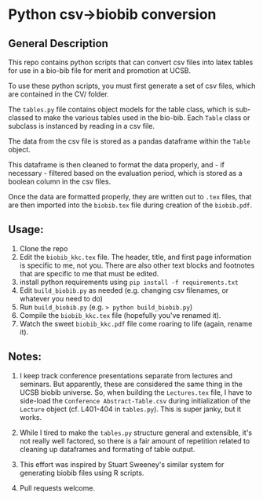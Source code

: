 # Python csv->biobib conversion

## General Description

This repo contains python scripts that can convert csv files into latex tables for use in a bio-bib file for merit and promotion at UCSB.

To use these python scripts, you must first generate a set of csv files, which are contained in the CV/ folder.

The `tables.py` file contains object models for the table class, which is sub-classed to make the various tables used in the bio-bib. Each `Table` class or subclass is instanced by reading in a csv file. 

The data from the csv file is stored as a pandas dataframe within the `Table` object. 

This dataframe is then cleaned to format the data properly, and - if necessary - filtered based on the evaluation period, which is stored as a boolean column in the csv files.  

Once the data are formatted properly, they are written out to `.tex` files, that are then imported into the `biobib.tex` file during creation of the `biobib.pdf`.

## Usage:

1. Clone the repo
2. Edit the `biobib_kkc.tex` file. The header, title, and first page information is specific to me, not you. There are also other text blocks and footnotes that are specific to me that must be edited.
2. install python requirements using `pip install -f requirements.txt`
3. Edit `build_biobib.py` as needed (e.g. changing csv filenames, or whatever you need to do)
4. Run `build_biobib.py` (e.g. `> python build_biobib.py`)
5. Compile the `biobib_kkc.tex` file (hopefully you've renamed it).
6. Watch the sweet `biobib_kkc.pdf` file come roaring to life (again, rename it).

## Notes:

1. I keep track conference presentations separate from lectures and seminars. But apparently, these are considered the same thing in the UCSB biobib universe. So, when building the `Lectures.tex` file, I have to side-load the `Conference Abstract-Table.csv` during initialization of the `Lecture` object (cf. L401-404 in `tables.py`). This is super janky, but it works.

2. While I tired to make the `tables.py` structure general and extensible, it's not really well factored, so there is a fair amount of repetition related to cleaning up dataframes and formating of table output.

3. This effort was inspired by Stuart Sweeney's similar system for generating biobib files using R scripts. 

4. Pull requests welcome. 




